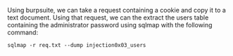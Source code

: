Using burpsuite, we can take a request containing a cookie and copy it to a text document. Using that request, we can the extract the users table containing the administrator password using sqlmap with the following command:
```
sqlmap -r req.txt --dump injection0x03_users
```
